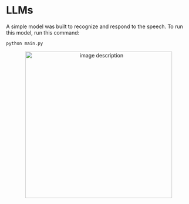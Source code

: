 # LLMs
A simple model was built to recognize and respond to the speech.
To run this model, run this command:
```bash
python main.py
```

<div style="text-align: center;">
  <img src="https://github.com/user-attachments/assets/fecc10a3-0359-403c-b7b5-212288ea5df1" alt="image description" width="400">
</div>


